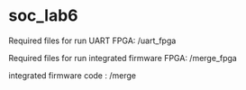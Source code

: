 # soc_lab6

Required files for run UART FPGA:  /uart_fpga

Required files for run integrated firmware FPGA:  /merge_fpga

integrated firmware code :  /merge
